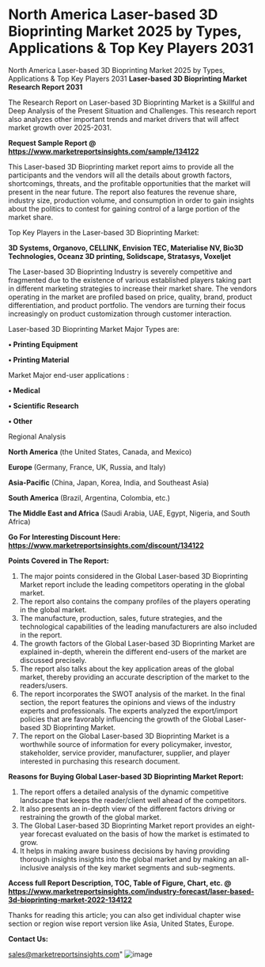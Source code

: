 # North America Laser-based 3D Bioprinting Market 2025 by Types, Applications & Top Key Players 2031
North America Laser-based 3D Bioprinting Market 2025 by Types, Applications & Top Key Players 2031
<strong>Laser-based 3D Bioprinting Market Research Report 2031</strong>

The Research Report on Laser-based 3D Bioprinting Market is a Skillful and Deep Analysis of the Present Situation and Challenges. This research report also analyzes other important trends and market drivers that will affect market growth over 2025-2031.

<strong>Request Sample Report @ <a href=https://www.marketreportsinsights.com/sample/134122>https://www.marketreportsinsights.com/sample/134122</a></strong>

This Laser-based 3D Bioprinting market report aims to provide all the participants and the vendors will all the details about growth factors, shortcomings, threats, and the profitable opportunities that the market will present in the near future. The report also features the revenue share, industry size, production volume, and consumption in order to gain insights about the politics to contest for gaining control of a large portion of the market share.

Top Key Players in the Laser-based 3D Bioprinting Market:

<strong>3D Systems, Organovo, CELLINK, Envision TEC, Materialise NV, Bio3D Technologies, Oceanz 3D printing, Solidscape, Stratasys, Voxeljet</strong>

The Laser-based 3D Bioprinting Industry is severely competitive and fragmented due to the existence of various established players taking part in different marketing strategies to increase their market share. The vendors operating in the market are profiled based on price, quality, brand, product differentiation, and product portfolio. The vendors are turning their focus increasingly on product customization through customer interaction.

Laser-based 3D Bioprinting Market Major Types are:

<strong>• Printing Equipment

• Printing Material</strong>

Market Major end-user applications :

<strong>• Medical

• Scientific Research

• Other</strong>

Regional Analysis

</u><strong><b>North America</b></strong> (the United States, Canada, and Mexico)

<strong><b>Europe </b></strong>(Germany, France, UK, Russia, and Italy)

<strong><b>Asia-Pacific</b></strong> (China, Japan, Korea, India, and Southeast Asia)

<strong><b>South America</b></strong> (Brazil, Argentina, Colombia, etc.)

<strong><b>The Middle East and Africa</b></strong> (Saudi Arabia, UAE, Egypt, Nigeria, and South Africa)

<strong>Go For Interesting Discount Here: <a href=https://www.marketreportsinsights.com/discount/134122>https://www.marketreportsinsights.com/discount/134122</a></strong>

<strong>Points Covered in The Report:</strong>
<ol>
  <li>The major points considered in the Global Laser-based 3D Bioprinting Market report include the leading competitors operating in the global market.</li>
  <li>The report also contains the company profiles of the players operating in the global market.</li>
  <li>The manufacture, production, sales, future strategies, and the technological capabilities of the leading manufacturers are also included in the report.</li>
  <li>The growth factors of the Global Laser-based 3D Bioprinting Market are explained in-depth, wherein the different end-users of the market are discussed precisely.</li>
  <li>The report also talks about the key application areas of the global market, thereby providing an accurate description of the market to the readers/users.</li>
  <li>The report incorporates the SWOT analysis of the market. In the final section, the report features the opinions and views of the industry experts and professionals. The experts analyzed the export/import policies that are favorably influencing the growth of the Global Laser-based 3D Bioprinting Market.</li>
  <li>The report on the Global Laser-based 3D Bioprinting Market is a worthwhile source of information for every policymaker, investor, stakeholder, service provider, manufacturer, supplier, and player interested in purchasing this research document.</li>
</ol>
<strong>Reasons for Buying Global Laser-based 3D Bioprinting Market Report:</strong>

<ol>
  <li>The report offers a detailed analysis of the dynamic competitive landscape that keeps the reader/client well ahead of the competitors.</li>
  <li>It also presents an in-depth view of the different factors driving or restraining the growth of the global market.</li>
  <li>The Global Laser-based 3D Bioprinting Market report provides an eight-year forecast evaluated on the basis of how the market is estimated to grow.</li>
  <li>It helps in making aware business decisions by having providing thorough insights insights into the global market and by making an all-inclusive analysis of the key market segments and sub-segments.</li>
</ol>
<strong>Access full Report Description, TOC, Table of Figure, Chart, etc. @ <a href=https://www.marketreportsinsights.com/industry-forecast/laser-based-3d-bioprinting-market-2022-134122>https://www.marketreportsinsights.com/industry-forecast/laser-based-3d-bioprinting-market-2022-134122</a></strong>


Thanks for reading this article; you can also get individual chapter wise section or region wise report version like Asia, United States, Europe.

<strong>Contact Us:</strong>

sales@marketreportsinsights.com"
![image](https://github.com/user-attachments/assets/2c986c99-0b3d-4ed1-add0-8fdc6399f413)
